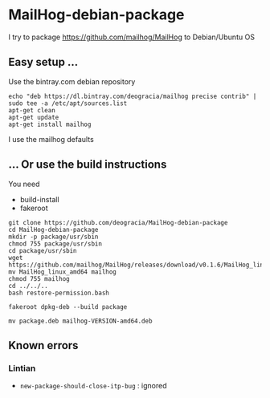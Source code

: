 # MailHog-debian-package

I try to package https://github.com/mailhog/MailHog to Debian/Ubuntu OS

## Easy setup ...
Use the bintray.com debian repository

```
echo "deb https://dl.bintray.com/deogracia/mailhog precise contrib" | sudo tee -a /etc/apt/sources.list
apt-get clean
apt-get update
apt-get install mailhog
```
I use the mailhog defaults

## ... Or use the build instructions
You need 
 * build-install
 * fakeroot
 
```
git clone https://github.com/deogracia/MailHog-debian-package
cd MailHog-debian-package
mkdir -p package/usr/sbin
chmod 755 package/usr/sbin
cd package/usr/sbin
wget https://github.com/mailhog/MailHog/releases/download/v0.1.6/MailHog_linux_amd64
mv MailHog_linux_amd64 mailhog
chmod 755 mailhog
cd ../../..
bash restore-permission.bash

fakeroot dpkg-deb --build package

mv package.deb mailhog-VERSION-amd64.deb
```

## Known errors

### Lintian
* `new-package-should-close-itp-bug` : ignored
